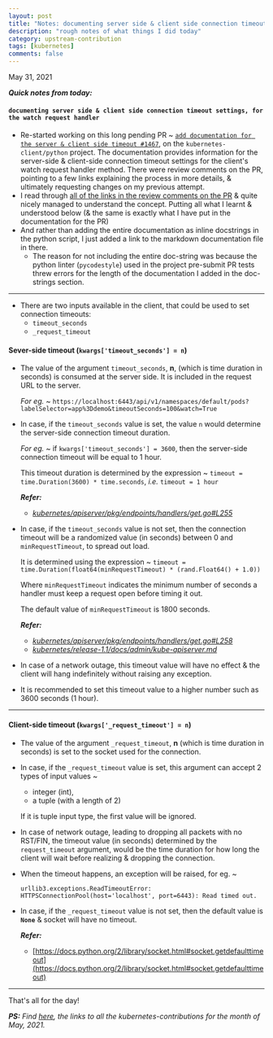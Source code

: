```yaml
---
layout: post
title: "Notes: documenting server side & client side connection timeout settings, for the watch request handler #20"
description: "rough notes of what things I did today"
category: upstream-contribution
tags: [kubernetes]
comments: false
---
```


May 31, 2021


***Quick notes from today:***

#### `documenting server side & client side connection timeout settings, for the watch request handler`

- Re-started working on this long pending PR ~ [`add documentation for the server & client side timeout #1467`](https://github.com/kubernetes-client/python/pull/1467/files), on the `kubernetes-client/python` project. The documentation provides information for the server-side & client-side connection timeout settings for the client's watch request handler method. There were review comments on the PR, pointing to a few links explaining the process in more details, & ultimately requesting changes on my previous attempt.
- I read through [all of the links in the review comments on the PR](https://github.com/kubernetes-client/python/pull/1467#discussion_r632692426) & quite nicely managed to understand the concept. Putting all what I learnt & understood below (& the same is exactly what I have put in the documentation for the PR)
- And rather than adding the entire documentation as inline docstrings in the python script, I just added a link to the markdown documentation file in there.
   - The reason for not including the entire doc-string was because the python linter (`pycodestyle`) used in the project pre-submit PR tests threw errors for the length of the documentation I added in the doc-strings section.


---

- There are two inputs available in the client, that could be used to set connection timeouts:
    - `timeout_seconds`
    - `_request_timeout`

#### Sever-side timeout (`kwargs['timeout_seconds'] = n`)

- The value of the argument `timeout_seconds`, **n**, (which is time duration in seconds) is consumed at the server side. It is included in the request URL to the server. 
  
  *For eg.* ~ `https://localhost:6443/api/v1/namespaces/default/pods?labelSelector=app%3Ddemo&timeoutSeconds=100&watch=True`

- In case, if the `timeout_seconds` value is set, the value `n` would determine the server-side connection timeout duration.

  *For eg.* ~ if `kwargs['timeout_seconds'] = 3600`, then the server-side connection timeout will be equal to 1 hour.
  
  This timeout duration is determined by the expression ~ `timeout = time.Duration(3600) * time.seconds`, *i.e.* `timeout = 1 hour`

  ***Refer:*** 
  - *[kubernetes/apiserver/pkg/endpoints/handlers/get.go#L255](https://github.com/kubernetes/apiserver/blob/92392ef22153d75b3645b0ae339f89c12767fb52/pkg/endpoints/handlers/get.go#L255)*

- In case, if the `timeout_seconds` value is not set, then the connection timeout will be a randomized value (in seconds) between 0 and `minRequestTimeout`, to spread out load.

  It is determined using the expression ~ `timeout = time.Duration(float64(minRequestTimeout) * (rand.Float64() + 1.0))`

  Where `minRequestTimeout` indicates the minimum number of seconds a handler must keep a request open before timing it out.
  
  The default value of `minRequestTimeout` is 1800 seconds.

  ***Refer:***
  - *[kubernetes/apiserver/pkg/endpoints/handlers/get.go#L258](https://github.com/kubernetes/apiserver/blob/92392ef22153d75b3645b0ae339f89c12767fb52/pkg/endpoints/handlers/get.go#L258)*
  - *[kubernetes/release-1.1/docs/admin/kube-apiserver.md](https://github.com/kubernetes/kubernetes/blob/release-1.1/docs/admin/kube-apiserver.md)*

- In case of a network outage, this timeout value will have no effect & the client will hang indefinitely without raising any exception.

- It is recommended to set this timeout value to a higher number such as 3600 seconds (1 hour).

---

#### Client-side timeout (`kwargs['_request_timeout'] = n`)

- The value of the argument `_request_timeout`, **n** (which is time duration in seconds) is set to the socket used for the connection.

- In case, if the `_request_timeout` value is set, this argument can accept 2 types of input values ~
    - integer (int), 
    - a tuple (with a length of 2)
 
  If it is tuple input type, the first value will be ignored. 

- In case of network outage, leading to dropping all packets with no RST/FIN, the timeout value (in seconds) determined by the `request_timeout` argument, would be the time duration for how long the client will wait before realizing & dropping the connection.

- When the timeout happens, an exception will be raised, for eg. ~
  
  `urllib3.exceptions.ReadTimeoutError: HTTPSConnectionPool(host='localhost', port=6443): Read timed out.`
  
- In case, if the `_request_timeout` value is not set, then the default value is **`None`** & socket will have no timeout.

  ***Refer:***
  - [https://docs.python.org/2/library/socket.html#socket.getdefaulttimeout](https://docs.python.org/2/library/socket.html#socket.getdefaulttimeout)

---

That's all for the day!

***PS:** Find [here](https://www.psaggu.com/kubernetes.html#may-2021), the links to all the kubernetes-contributions for the month of May, 2021.*
